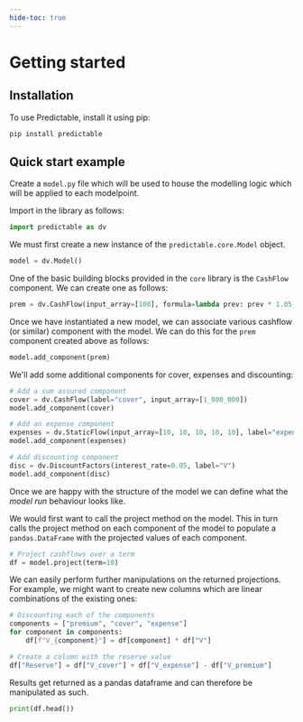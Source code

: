 ```yaml
---
hide-toc: true
---
```


# Getting started

## Installation

To use Predictable, install it using pip:

```sh
pip install predictable
```

## Quick start example

Create a `model.py` file which will be used to house the modelling logic which will be applied to each modelpoint.

Import in the library as follows:

```python
import predictable as dv
```

We must first create a new instance of the `predictable.core.Model` object.

```python
model = dv.Model()
```

One of the basic building blocks provided in the `core` library is the `CashFlow` component. We can create one as follows:

```python
prem = dv.CashFlow(input_array=[100], formula=lambda prev: prev * 1.05, label="premium")
```

Once we have instantiated a new model, we can associate various cashflow (or similar) component with the model. We can do this for the `prem` component created above as follows:

```python
model.add_component(prem)
```

We'll add some additional components for cover, expenses and discounting:

```python
# Add a sum assured component
cover = dv.CashFlow(label="cover", input_array=[1_000_000])
model.add_component(cover)

# Add an expense component
expenses = dv.StaticFlow(input_array=[10, 10, 10, 10, 10], label="expenses")
model.add_component(expenses)

# Add discounting component
disc = dv.DiscountFactors(interest_rate=0.05, label="V")
model.add_component(disc)
```

Once we are happy with the structure of the model we can define what the _model run_ behaviour looks like.

We would first want to call the project method on the model. This in turn calls the project method on each component of the model to populate a `pandas.DataFrame` with the projected values of each component.

```python
# Project cashflows over a term
df = model.project(term=10)
```

We can easily perform further manipulations on the returned projections. For example, we might want to create new columns which are linear combinations of the existing ones:

```python
# Discounting each of the components
components = ["premium", "cover", "expense"]
for component in components:
    df[f"V_{component}"] = df[component] * df["V"]

# Create a column with the reserve value
df["Reserve"] = df["V_cover"] + df["V_expense"] - df["V_premium"]
```

Results get returned as a pandas dataframe and can therefore be manipulated as such.

```python
print(df.head())
```
